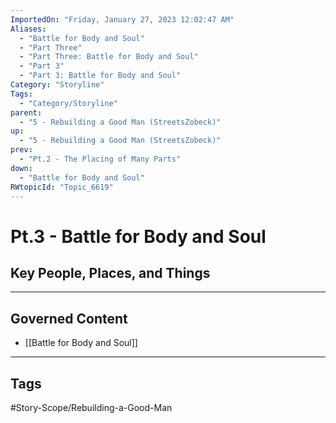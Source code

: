 ```yaml
---
ImportedOn: "Friday, January 27, 2023 12:02:47 AM"
Aliases:
  - "Battle for Body and Soul"
  - "Part Three"
  - "Part Three: Battle for Body and Soul"
  - "Part 3"
  - "Part 3: Battle for Body and Soul"
Category: "Storyline"
Tags:
  - "Category/Storyline"
parent:
  - "5 - Rebuilding a Good Man (StreetsZobeck)"
up:
  - "5 - Rebuilding a Good Man (StreetsZobeck)"
prev:
  - "Pt.2 - The Placing of Many Parts"
down:
  - "Battle for Body and Soul"
RWtopicId: "Topic_6619"
---
```

# Pt.3 - Battle for Body and Soul
## Key People, Places, and Things
---
## Governed Content
- [[Battle for Body and Soul]]


---
## Tags
#Story-Scope/Rebuilding-a-Good-Man

